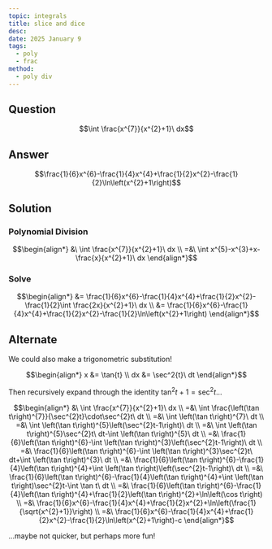 ```yaml
---
topic: integrals
title: slice and dice
desc: 
date: 2025 January 9
tags:
  - poly
  - frac
method:
  - poly div
---
```



## Question
```math
\int \frac{x^{7}}{x^{2}+1}\ dx
```


## Answer
```math
\frac{1}{6}x^{6}-\frac{1}{4}x^{4}+\frac{1}{2}x^{2}-\frac{1}{2}\ln\left(x^{2}+1\right)
```


## Solution

### Polynomial Division
```math
\begin{align*}
  &\ \int \frac{x^{7}}{x^{2}+1}\ dx
  \\ =&\ \int x^{5}-x^{3}+x-\frac{x}{x^{2}+1}\ dx
\end{align*}
```

### Solve
```math
\begin{align*}
  &= \frac{1}{6}x^{6}-\frac{1}{4}x^{4}+\frac{1}{2}x^{2}-\frac{1}{2}\int \frac{2x}{x^{2}+1}\ dx
  \\ &= \frac{1}{6}x^{6}-\frac{1}{4}x^{4}+\frac{1}{2}x^{2}-\frac{1}{2}\ln\left(x^{2}+1\right)
\end{align*}
```


## Alternate

We could also make a trigonometric substitution!

```math
\begin{align*}
  x &= \tan{t}
  \\ dx &= \sec^2{t}\ dt
\end{align*}
```

Then recursively expand through the identity $\tan^2{t} + 1 = \sec^2{t}$...

```math
\begin{align*}
  &\ \int \frac{x^{7}}{x^{2}+1}\ dx
  \\ =&\ \int \frac{\left(\tan t\right)^{7}}{\sec^{2}t}\cdot\sec^{2}t\ dt
  \\ =&\ \int \left(\tan t\right)^{7}\ dt
  \\ =&\ \int \left(\tan t\right)^{5}\left(\sec^{2}t-1\right)\ dt
  \\ =&\ \int \left(\tan t\right)^{5}\sec^{2}t\ dt-\int \left(\tan t\right)^{5}\ dt
  \\ =&\ \frac{1}{6}\left(\tan t\right)^{6}-\int \left(\tan t\right)^{3}\left(\sec^{2}t-1\right)\ dt
  \\ =&\ \frac{1}{6}\left(\tan t\right)^{6}-\int \left(\tan t\right)^{3}\sec^{2}t\ dt+\int \left(\tan t\right)^{3}\ dt
  \\ =&\ \frac{1}{6}\left(\tan t\right)^{6}-\frac{1}{4}\left(\tan t\right)^{4}+\int \left(\tan t\right)\left(\sec^{2}t-1\right)\ dt
  \\ =&\ \frac{1}{6}\left(\tan t\right)^{6}-\frac{1}{4}\left(\tan t\right)^{4}+\int \left(\tan t\right)\sec^{2}t-\int \tan t\ dt
  \\ =&\ \frac{1}{6}\left(\tan t\right)^{6}-\frac{1}{4}\left(\tan t\right)^{4}+\frac{1}{2}\left(\tan t\right)^{2}+\ln\left(\cos t\right)
  \\ =&\ \frac{1}{6}x^{6}-\frac{1}{4}x^{4}+\frac{1}{2}x^{2}+\ln\left(\frac{1}{\sqrt{x^{2}+1}}\right)
  \\ =&\ \frac{1}{6}x^{6}-\frac{1}{4}x^{4}+\frac{1}{2}x^{2}-\frac{1}{2}\ln\left(x^{2}+1\right)-c
\end{align*}
```

...maybe not quicker, but perhaps more fun!
